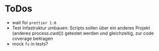 # ToDos

* wait for `prettier 1.6`
* Test Infastruktur umbauen: Scripts sollen über ein anderes Projekt (anderes process.cwd()) getestet werden und gleichzeitig, zur code coverage beitragen
* mock `fs` in tests?
